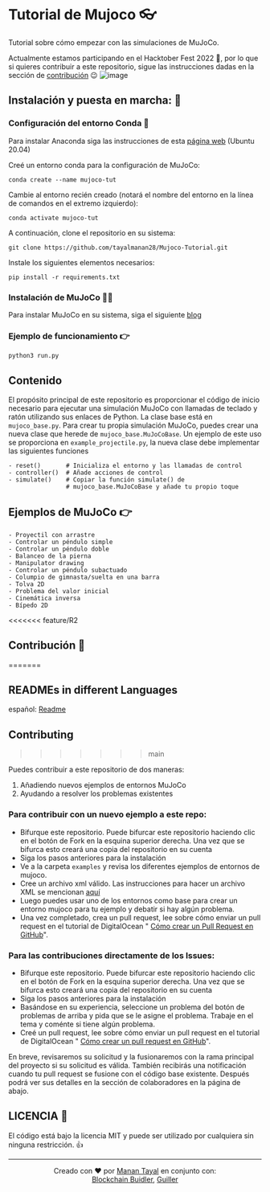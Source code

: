 # Tutorial de Mujoco 👓
Tutorial sobre cómo empezar con las simulaciones de MuJoCo.

Actualmente estamos participando en el Hacktober Fest 2022 🎃, por lo que si quieres contribuir a este repositorio, sigue las instrucciones dadas en la sección de [contribución](https://github.com/tayalmanan28/MuJoCo-Tutorial/blob/main/README.md#contributing) 😉
![image](https://user-images.githubusercontent.com/42448031/193699422-a75d4807-e7ab-456a-9f57-e82195647c3b.png)


## Instalación y puesta en marcha: 🚀

### Configuración del entorno Conda 🐍

Para instalar Anaconda siga las instrucciones de esta [página web](https://www.digitalocean.com/community/tutorials/how-to-install-the-anaconda-python-distribution-on-ubuntu-20-04-quickstart) (Ubuntu 20.04)

Creé un entorno conda para la configuración de MuJoCo: 
```
conda create --name mujoco-tut  
```
Cambie al entorno recién creado (notará el nombre del entorno en la línea de comandos en el extremo izquierdo):
```
conda activate mujoco-tut  
```

A continuación, clone el repositorio en su sistema:
```
git clone https://github.com/tayalmanan28/Mujoco-Tutorial.git
```
Instale los siguientes elementos necesarios:
```
pip install -r requirements.txt
```

### Instalación de MuJoCo 👨‍💻

Para instalar MuJoCo en su sistema, siga el siguiente [blog](https://tayalmanan28.github.io/my_blogs/mujoco/simulations/robotics/2022/01/21/MuJoCo.html)

### Ejemplo de funcionamiento 👉

``` python3 run.py ```

## Contenido

El propósito principal de este repositorio es proporcionar el código de inicio necesario para ejecutar una simulación MuJoCo con llamadas de teclado y ratón utilizando sus enlaces de Python. La clase base está en `mujoco_base.py`. 
Para crear tu propia simulación MuJoCo, puedes crear una nueva clase que herede de `mujoco_base.MuJoCoBase`. Un ejemplo de este uso se proporciona en `example_projectile.py`, la nueva clase debe implementar las siguientes funciones

```[Python]
- reset()       # Inicializa el entorno y las llamadas de control
- controller()  # Añade acciones de control
- simulate()    # Copiar la función simulate() de
                # mujoco_base.MuJoCoBase y añade tu propio toque
```

## Ejemplos de MuJoCo 👉


```[Markdown]
- Proyectil con arrastre
- Controlar un péndulo simple
- Controlar un péndulo doble
- Balanceo de la pierna
- Manipulator drawing
- Controlar un péndulo subactuado
- Columpio de gimnasta/suelta en una barra
- Tolva 2D
- Problema del valor inicial
- Cinemática inversa
- Bípedo 2D
```

<<<<<<< feature/R2
## Contribución 🤝
=======
## READMEs in different Languages

español: [Readme](https://github.com/tayalmanan28/MuJoCo-Tutorial/blob/main/Readme_sp.md)

## Contributing
>>>>>>> main

 Puedes contribuir a este repositorio de dos maneras:
1. Añadiendo nuevos ejemplos de entornos MuJoCo
2. Ayudando a resolver los problemas existentes

### Para contribuir con un nuevo ejemplo a este repo:

- Bifurque este repositorio. Puede bifurcar este repositorio haciendo clic en el botón de Fork en la esquina superior derecha. Una vez que se bifurca esto creará una copia del repositorio en su cuenta
- Siga los pasos anteriores para la instalación 
- Ve a la carpeta `examples` y revisa los diferentes ejemplos de entornos de mujoco.
- Cree un archivo xml válido. Las instrucciones para hacer un archivo XML se mencionan [aquí](https://mujoco.readthedocs.io/en/latest/overview.html?highlight=hello.xml#examples)
- Luego puedes usar uno de los entornos como base para crear un entorno mujoco para tu ejemplo y debatir si hay algún problema.
- Una vez completado, crea un pull request, lee sobre cómo enviar un pull request en el tutorial de DigitalOcean "
[Cómo crear un Pull Request en GitHub](https://www.digitalocean.com/community/tutorials/how-to-create-a-pull-request-on-github)".


### Para las contribuciones directamente de los Issues:

- Bifurque este repositorio. Puede bifurcar este repositorio haciendo clic en el botón de Fork en la esquina superior derecha. Una vez que se bifurca esto creará una copia del repositorio en su cuenta
- Siga los pasos anteriores para la instalación 
- Basándose en su experiencia, seleccione un problema del botón de problemas de arriba y pida que se le asigne el problema. Trabaje en el tema y coménte si tiene algún problema.
- Creé un pull request, lee sobre cómo enviar un pull request en el tutorial de DigitalOcean " [Cómo crear un pull request en GitHub](https://www.digitalocean.com/community/tutorials/how-to-create-a-pull-request-on-github)".

En breve, revisaremos su solicitud y la fusionaremos con la rama principal del proyecto si su solicitud es válida.  También recibirás una notificación cuando tu pull request se fusione con el código base existente. Después podrá ver sus detalles en la sección de colaboradores en la página de abajo.


## LICENCIA 📃

El código está bajo la licencia MIT y puede ser utilizado por cualquiera sin ninguna restricción. 👍
***

<p align='center'>Creado con ❤ por <a href="https://github.com/tayalmanan28">Manan Tayal</a> en conjunto con: <br>
<a href="https://github.com/bchainbuidler">Blockchain Buidler</a>,
<a href="https://github.com/Guillergood">Guiller</a>

